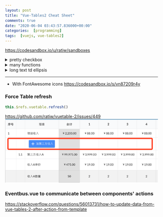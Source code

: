 ```yaml
---
layout: post
title: "Vue-Tables2 Cheat Sheet"
comments: true
date: "2020-06-04 03:43:57.836000+00:00"
categories:  [programming]
tags:  [vuejs, vue-tables2]
---
```





https://codesandbox.io/u/ratiw/sandboxes

<details>
<summary>
pretty checkbox 
</summary>

https://codesandbox.io/s/zwvwq3o5lp?file=/src/App.vue
![](/assets/img/J4GiIIPga_cc5c61a8ea39f124ab7c5f915f652aac.png)
</details>  

<details>
<summary>
many functions
</summary>
   
https://codesandbox.io/s/wq540wrrnw 
![](/assets/img/J4GiIIPga_ec570317c019df1456a9a5971eff6b09.png)
</details>


<details>
<summary>
long text td ellipsis
</summary>
   
    
    
</details>


***

* With FontAwesome icons
    https://codesandbox.io/s/vn87209r4y

### Force Table refresh
```javascript
this.$refs.vuetable.refresh()
```

https://github.com/ratiw/vuetable-2/issues/449
![](/assets/img/J4GiIIPga_6d5fbe36b9c93d762d0fa6290569d74a.png)

### Eventbus.vue to communicate between components' actions
https://stackoverflow.com/questions/56013731/how-to-update-data-from-vue-tables-2-after-action-from-template